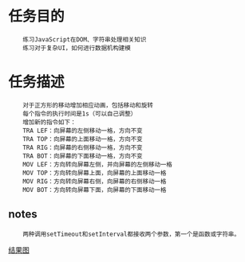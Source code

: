 # 任务目的

        练习JavaScript在DOM、字符串处理相关知识
        练习对于复杂UI，如何进行数据机构建模
        
# 任务描述

        对于正方形的移动增加相应动画，包括移动和旋转
        每个指令的执行时间是1s（可以自己调整）
        增加新的指令如下：
        TRA LEF：向屏幕的左侧移动一格，方向不变
        TRA TOP：向屏幕的上面移动一格，方向不变
        TRA RIG：向屏幕的右侧移动一格，方向不变
        TRA BOT：向屏幕的下面移动一格，方向不变
        MOV LEF：方向转向屏幕左侧，并向屏幕的左侧移动一格
        MOV TOP：方向转向屏幕上面，向屏幕的上面移动一格
        MOV RIG：方向转向屏幕右侧，向屏幕的右侧移动一格
        MOV BOT：方向转向屏幕下面，向屏幕的下面移动一格

## notes

        两种调用setTimeout和setInterval都接收两个参数，第一个是函数或字符串。

[结果图](https://lulujianglab.github.io/IFE16/task34/)
